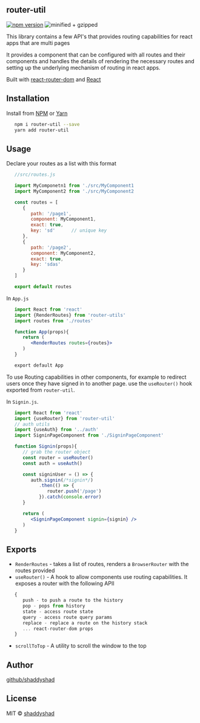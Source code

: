 ## router-util
[![npm version](https://badgen.net/npm/v/router-util)](https://www.npmjs.com/package/router-util)
![minified + gzipped](https://badgen.net/bundlephobia/minzip/router-util)



This library contains a few API's that provides routing capabilities for react apps that are multi pages   

It provides a component that can be configured with all routes and their components and handles the details of rendering 
the necessary routes and setting up the underlying mechanism of routing in react apps.   

Built with [react-router-dom](https://www.npmjs.com/package/react-router-dom) and [React](https://reactjs.org)

## Installation 

Install from [NPM](https://npmjs.org) or [Yarn](https://yarnpkg.com/)  

```bash
   npm i router-util --save
   yarn add router-util
```

## Usage 
Declare your routes as a list with this format 

```jsx
   //src/routes.js

   import MyComponetn1 from './src/MyComponent1
   import MyComponent2 from './src/MyComponent2

   const routes = [
      {
         path: '/page1',
         component: MyComponent1,
         exact: true,
         key: 'sd'      // unique key
      },
      {
         path: '/page2',
         component: MyComponent2,
         exact: true,
         key: 'sdas'  
      }
   ]

   export default routes 
```


In `App.js` 

```jsx
   import React from 'react'
   import {RenderRoutes} from 'router-utils'
   import routes from './routes'

   function App(props){
      return (
         <RenderRoutes routes={routes}>
      )
   }

   export default App
```   


To use Routing capabilities in other components, for example to redirect users once they have signed in to another page. use the `useRouter()` hook exported from `router-util`.

In `Signin.js`.

```jsx
   import React from 'react'
   import {useRouter} from 'router-util'
   // auth utils 
   import {useAuth} from '../auth'
   import SigninPageComponent from './SigninPageComponent'

   function Signin(props){
      // grab the router object
      const router = useRouter()
      const auth = useAuth()

      const signinUser = () => {
         auth.signin(/*signin*/)
            .then(() => {
               router.push('/page')
            }).catch(console.error)
      }

      return (
         <SigninPageComponent signin={signin} />
      )
   }
```

## Exports 
+ `RenderRoutes` - takes a list of routes, renders a `BrowserRouter` with the routes provided 
+ `useRouter()` - A hook to allow components use routing capabilities. It exposes a router with the following APII
```js
   {
      push - to push a route to the history
      pop - pops from history 
      state - access route state 
      query - access route query params
      replace - replace a route on the history stack 
      ... react-router-dom props
   }
```
+ `scrollToTop` - A utility to scroll the window to the top 

## Author 

[github/shaddyshad](https://github.com/shaddyshad)

## License

MIT © [shaddyshad](https://github.com/shaddyshad)


